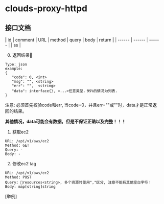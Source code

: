 # clouds-proxy-httpd

## 接口文档


| id | comment | URL | method | query | body | return |
| ------ | ------ | ------ |
| ss |

0. 返回结果
 ```
 Type: json
 example:
 {
    "code": 0, <int>
    "msg": "", <string>
    "err": "",  <string>
    "data": interface{}, <...>任意类型，99%的情况为列表.
}
```

注意: 必须首先校验code和err, 当code=0，并且err=""或"<nil>"时，data才是正常返回的结果。

**其他情况，data可能会有数据，但是不保证正确以及完整！！！**


1. 获取ec2
```
URL: /api/v1/aws/ec2
Method: GET
Query: -
Body: -
```

2. 修改ec2 tag
```
URL: /api/v1/aws/ec2
Method: POST
Query: resources<string>, 多个资源时使用","区分, 注意不能有其他空白字符!
Body: map[string]string
```
[举例]

